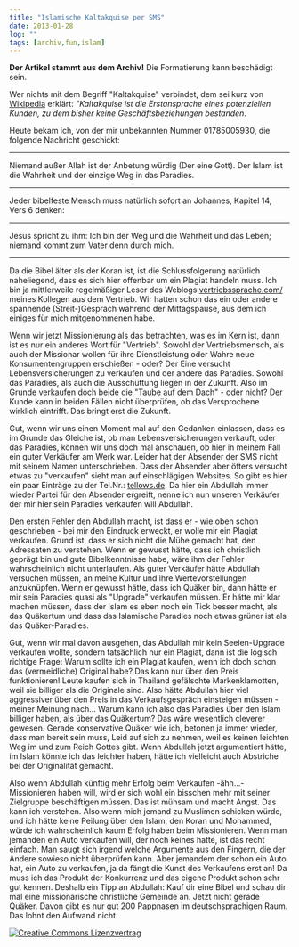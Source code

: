 ```yaml
---
title: "Islamische Kaltakquise per SMS"
date: 2013-01-28
log: ""
tags: [archiv,fun,islam]
---
```

**Der Artikel stammt aus dem Archiv!** Die Formatierung kann beschädigt sein.

Wer nichts mit dem Begriff "Kaltakquise" verbindet, dem sei kurz von <a href="http://de.wikipedia.org/wiki/Akquise#Kaltakquise_und_Warmakquise">Wikipedia</a> erklärt: <i>"Kaltakquise ist die Erstansprache eines potenziellen Kunden, zu dem bisher keine Geschäftsbeziehungen bestanden.</i>

Heute bekam ich, von der mir unbekannten Nummer 01785005930, die folgende Nachricht geschickt:

***
Niemand außer Allah ist der Anbetung würdig (Der eine Gott). Der Islam ist die Wahrheit und der einzige Weg in das Paradies.
***
<!--break-->
Jeder bibelfeste Mensch muss natürlich sofort an Johannes, Kapitel 14, Vers 6 denken:

***
Jesus spricht zu ihm: Ich bin der Weg und die Wahrheit und das Leben; niemand kommt zum Vater denn durch mich.
***

Da die Bibel älter als der Koran ist, ist die Schlussfolgerung natürlich naheliegend, dass es sich hier offenbar um ein Plagiat handeln muss. Ich bin ja mittlerweile regelmäßiger Leser des Weblogs <a href="http://www.vertriebssprache.com/">vertriebssprache.com/</a> meines Kollegen aus dem Vertrieb. Wir hatten schon das ein oder andere spannende (Streit-)Gespräch während der Mittagspause, aus dem ich einiges für mich mitgenommenen habe. 

Wenn wir jetzt Missionierung als das betrachten, was es im Kern ist, dann ist es nur ein anderes Wort für "Vertrieb". Sowohl der Vertriebsmensch, als auch der Missionar wollen für ihre Dienstleistung oder Wahre neue Konsumentengruppen erschießen - oder? Der Eine versucht Lebensversicherungen zu verkaufen und der andere das Paradies. Sowohl das Paradies, als auch die Ausschüttung liegen in der Zukunft. Also im Grunde verkaufen doch beide die "Taube auf dem Dach" - oder nicht? Der Kunde kann in beiden Fällen nicht überprüfen, ob das Versprochene wirklich eintrifft. Das bringt erst die Zukunft. 

Gut, wenn wir uns einen Moment mal auf den Gedanken einlassen, dass es im Grunde das Gleiche ist, ob man Lebensversicherungen verkauft, oder das Paradies, können wir uns doch mal anschauen, ob hier in meinem Fall ein guter Verkäufer am Werk war. Leider hat der Absender der SMS nicht mit seinem Namen unterschrieben. Dass der Absender aber öfters versucht etwas zu "verkaufen" sieht man auf einschlägigen Websites. So gibt es hier ein paar Einträge zu der Tel.Nr.: <a href="http://www.tellows.de/num/01785005930">tellows.de</a>. Da hier ein Abdullah immer wieder Partei für den Absender ergreift, nenne ich nun unseren Verkäufer der mir hier sein Paradies verkaufen will Abdullah.

Den ersten Fehler den Abdullah macht, ist dass er - wie oben schon geschrieben - bei mir den Eindruck erweckt, er wolle mir ein Plagiat verkaufen. Grund ist, dass er sich nicht die Mühe gemacht hat, den Adressaten zu verstehen. Wenn er gewusst hätte, dass ich christlich geprägt bin und gute Bibelkenntnisse habe, wäre ihm der Fehler wahrscheinlich nicht unterlaufen.  Als guter Verkäufer hätte Abdullah versuchen müssen, an meine Kultur und ihre Wertevorstellungen anzuknüpfen. Wenn er gewusst hätte, dass ich Quäker bin, dann hätte er mir sein Paradies quasi als "Upgrade" verkaufen müssen. Er hätte mir klar machen müssen, dass der Islam es eben noch ein Tick besser macht, als das Quäkertum und dass das Islamische Paradies noch etwas grüner ist als das Quäker-Paradies.

Gut, wenn wir mal davon ausgehen, das Abdullah mir kein Seelen-Upgrade verkaufen wollte, sondern tatsächlich nur ein Plagiat, dann ist die logisch richtige Frage: Warum sollte ich ein Plagiat kaufen, wenn ich doch schon das (vermeidliche) Original habe? Das kann nur über den Preis funktionieren! Leute kaufen sich in Thailand gefälschte Markenklamotten, weil sie billiger als die Originale sind. Also hätte Abdullah hier viel aggressiver über den Preis in das Verkaufsgespräch einsteigen müssen - meiner Meinung nach... Warum kann ich also das Paradies über den Islam billiger haben, als über das Quäkertum? Das wäre wesentlich cleverer gewesen. Gerade konservative Quäker wie ich, betonen ja immer wieder, dass man bereit sein muss, Leid auf sich zu nehmen, weil es keinen leichten Weg im und zum Reich Gottes gibt. Wenn Abdullah jetzt argumentiert hätte, im Islam könnte ich das leichter haben, hätte ich vielleicht auch Abstriche bei der Originalität gemacht.</a>

Also wenn Abdullah künftig mehr Erfolg beim Verkaufen -ähh...-Missionieren haben will, wird er sich wohl ein bisschen mehr mit seiner Zielgruppe beschäftigen müssen. Das ist mühsam und macht Angst. Das kann ich verstehen. Also wenn mich jemand zu Muslimen schicken würde, und ich hätte keine Peilung über den Islam, den Koran und Mohammed, würde ich wahrscheinlich kaum Erfolg haben beim Missionieren. Wenn man jemanden ein Auto verkaufen will, der noch keines hatte, ist das recht einfach. Man saugt sich irgend welche Argumente aus den Fingern, die der Andere sowieso nicht überprüfen kann. Aber jemandem der schon ein Auto hat, ein Auto zu verkaufen, ja da fängt die Kunst des Verkaufens erst an! Da muss ich das Produkt der Konkurrenz und das eigene Produkt schon sehr gut kennen. Deshalb ein Tipp an Abdullah: Kauf dir eine Bibel und schau dir mal eine missionarische christliche Gemeinde an. Jetzt nicht gerade Quäker. Davon gibt es nur gut 200 Pappnasen im deutschsprachigen Raum. Das lohnt den Aufwand nicht.



<a rel="license" href="http://creativecommons.org/licenses/by-sa/3.0/"><img alt="Creative Commons Lizenzvertrag" style="border-width:0" src="http://i.creativecommons.org/l/by-sa/3.0/88x31.png" /></a>
